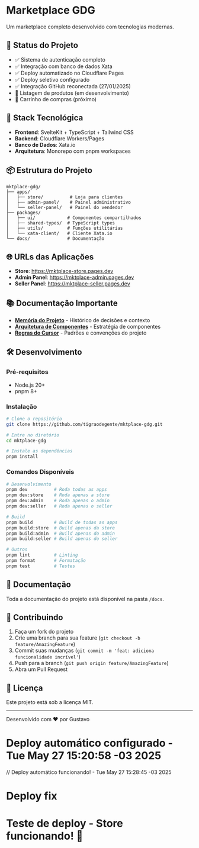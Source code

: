 # Marketplace GDG

Um marketplace completo desenvolvido com tecnologias modernas.

## 🎯 Status do Projeto

- ✅ Sistema de autenticação completo
- ✅ Integração com banco de dados Xata
- ✅ Deploy automatizado no Cloudflare Pages
- ✅ Deploy seletivo configurado
- ✅ Integração GitHub reconectada (27/01/2025)
- 🚧 Listagem de produtos (em desenvolvimento)
- 🚧 Carrinho de compras (próximo)

## 🚀 Stack Tecnológica

- **Frontend**: SvelteKit + TypeScript + Tailwind CSS
- **Backend**: Cloudflare Workers/Pages
- **Banco de Dados**: Xata.io
- **Arquitetura**: Monorepo com pnpm workspaces

## 📦 Estrutura do Projeto

```
mktplace-gdg/
├── apps/
│   ├── store/          # Loja para clientes
│   ├── admin-panel/    # Painel administrativo
│   └── seller-panel/   # Painel do vendedor
├── packages/
│   ├── ui/            # Componentes compartilhados
│   ├── shared-types/  # TypeScript types
│   ├── utils/         # Funções utilitárias
│   └── xata-client/   # Cliente Xata.io
└── docs/              # Documentação
```

## 🌐 URLs das Aplicações

- **Store**: https://mktplace-store.pages.dev
- **Admin Panel**: https://mktplace-admin.pages.dev
- **Seller Panel**: https://mktplace-seller.pages.dev

## 📚 Documentação Importante

- **[Memória do Projeto](./MEMORIA_PROJETO.md)** - Histórico de decisões e contexto
- **[Arquitetura de Componentes](./docs/arquitetura/componentes.md)** - Estratégia de componentes
- **[Regras do Cursor](./.cursorrules)** - Padrões e convenções do projeto

## 🛠️ Desenvolvimento

### Pré-requisitos
- Node.js 20+
- pnpm 8+

### Instalação
```bash
# Clone o repositório
git clone https://github.com/tigraodegente/mktplace-gdg.git

# Entre no diretório
cd mktplace-gdg

# Instale as dependências
pnpm install
```

### Comandos Disponíveis
```bash
# Desenvolvimento
pnpm dev          # Roda todas as apps
pnpm dev:store    # Roda apenas a store
pnpm dev:admin    # Roda apenas o admin
pnpm dev:seller   # Roda apenas o seller

# Build
pnpm build        # Build de todas as apps
pnpm build:store  # Build apenas da store
pnpm build:admin  # Build apenas do admin
pnpm build:seller # Build apenas do seller

# Outros
pnpm lint         # Linting
pnpm format       # Formatação
pnpm test         # Testes
```

## 📝 Documentação

Toda a documentação do projeto está disponível na pasta `/docs`.

## 🤝 Contribuindo

1. Faça um fork do projeto
2. Crie uma branch para sua feature (`git checkout -b feature/AmazingFeature`)
3. Commit suas mudanças (`git commit -m 'feat: adiciona funcionalidade incrível'`)
4. Push para a branch (`git push origin feature/AmazingFeature`)
5. Abra um Pull Request

## 📄 Licença

Este projeto está sob a licença MIT.

---

Desenvolvido com ❤️ por Gustavo

# Deploy automático configurado - Tue May 27 15:20:58 -03 2025
// Deploy automático funcionando! - Tue May 27 15:28:45 -03 2025
# Deploy fix
# Teste de deploy - Store funcionando! 🚀
